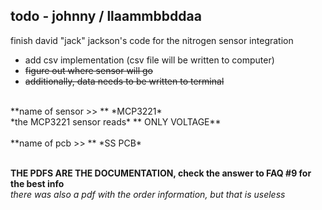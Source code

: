 ## todo - johnny / llaammbbddaa
finish david "jack" jackson's code for the nitrogen sensor integration
- add csv implementation (csv file will be written to computer)
- ~~figure out where sensor will go~~
- ~~additionally, data needs to be written to terminal~~

<br>
**name of sensor >> ** *MCP3221*
<br>
*the MCP3221 sensor reads* ** ONLY VOLTAGE**
<br><br>
**name of pcb >> ** *SS PCB*
<br><br>


**THE PDFS ARE THE DOCUMENTATION, check the answer to FAQ #9 for the best info**
<br>
*there was also a pdf with the order information, but that is useless*

